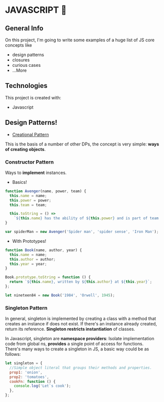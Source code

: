 # JAVASCRIPT 💛

## General Info

On this project, I'm going to write some examples of a huge list of JS core concepts like

- design patterns
- closures
- curious cases
- ...More

## Technologies

This project is created with:

- Javascript

## Design Patterns!

- [Creational Pattern](https://github.com/Danntastico/javascript-knowledge/tree/master/Design_patterns/creational-patterns)

This is the basis of a number of other DPs, the concept is very simple: **ways of creating objects**.

### Constructor Pattern

Ways to **implement** instances.

- Basics!

```javascript
function Avenger(name, power, team) {
  this.name = name;
  this.power = power;
  this.team = team;

  this.toString = () =>
    `${this.name} has the ability of ${this.power} and is part of team ${this.team}`;
}

var spiderMan = new Avenger('Spider man', 'spider sense', 'Iron Man');
```

- With Prototypes!

```javascript
function Book(name, author, year) {
  this.name = name;
  this.author = author;
  this.year = year;
}

Book.prototype.toString = function () {
  return `${this.name}, written by ${this.author} at ${this.year}`;
};

let nineteen84 = new Book('1984', 'Orwell', 1945);
```

### Singleton Pattern

In general, singleton is implemented by creating a class with a method that creates an instance if does not exist. If there's an instance already created, return its reference. **Singleton restricts instantiation** of classes.

In Javascript, singleton are **namespace providers**: Isolate implementation code from global ns, **provides** a single point of access for functions.
There's many ways to create a singleton in JS, a basic way could be as follows:

```javascript
let singleton = {
  //Simple object literal that groups their methods and properties.
  prop1: 'onion',
  prop2: 'tomatoes',
  cookFn: function () {
    console.log('Let`s cook');
  },
};
```
